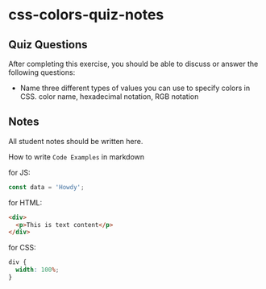 # css-colors-quiz-notes

## Quiz Questions

After completing this exercise, you should be able to discuss or answer the following questions:

- Name three different types of values you can use to specify colors in CSS.
  color name, hexadecimal notation, RGB notation

## Notes

All student notes should be written here.

How to write `Code Examples` in markdown

for JS:

```javascript
const data = 'Howdy';
```

for HTML:

```html
<div>
  <p>This is text content</p>
</div>
```

for CSS:

```css
div {
  width: 100%;
}
```
